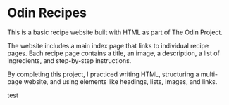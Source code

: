 # Odin Recipes

This is a basic recipe website built with HTML as part of The Odin Project.

The website includes a main index page that links to individual recipe pages. Each recipe page contains a title, an image, a description, a list of ingredients, and step-by-step instructions.

By completing this project, I practiced writing HTML, structuring a multi-page website, and using elements like headings, lists, images, and links.

test
